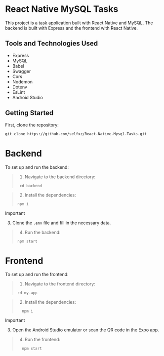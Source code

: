 # React Native MySQL Tasks

This project is a task application built with React Native and MySQL. The backend is built with Express and the frontend with React Native.

## Tools and Technologies Used

- Express
- MySQL
- Babel
- Swagger 
- Cors
- Nodemon
- Dotenv
- EsLint
- Android Studio

## Getting Started

First, clone the repository:

```
git clone https://github.com/selfxz/React-Native-Mysql-Tasks.git
```

# Backend

To set up and run the backend:

> 1. Navigate to the backend directory:
> ```
>  cd backend
> ```

>2. Install the dependencies:
>```
> npm i
>```

> [!IMPORTANT]
> 3. Clone the `.env` file and fill in the necessary data.
> >

>4. Run the backend:
> ```
> npm start
> ```

# Frontend

To set up and run the frontend:

> 1. Navigate to the frontend directory:
>```
>cd my-app
>```

> 2. Install the dependencies:
>```
>   npm i
>    ```

> [!IMPORTANT]
> 3. Open the Android Studio emulator or scan the QR code in the Expo app.
> 

> 4. Run the frontend:
> ```
>   npm start
> ```
